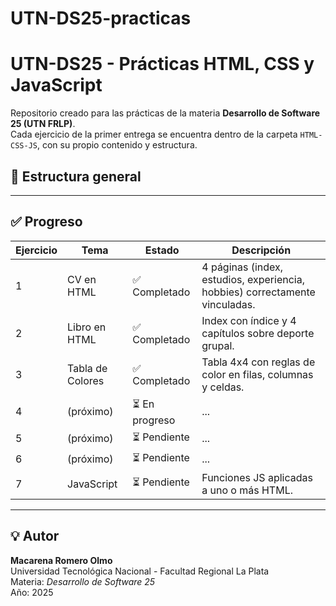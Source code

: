 # UTN-DS25-practicas

# UTN-DS25 - Prácticas HTML, CSS y JavaScript

Repositorio creado para las prácticas de la materia **Desarrollo de Software 25 (UTN FRLP)**.  
Cada ejercicio de la primer entrega se encuentra dentro de la carpeta `HTML-CSS-JS`, con su propio contenido y estructura.

## 📂 Estructura general

---

## ✅ Progreso

| Ejercicio | Tema | Estado | Descripción |
|------------|------|---------|-------------|
| 1 | CV en HTML | ✅ Completado | 4 páginas (index, estudios, experiencia, hobbies) correctamente vinculadas. |
| 2 | Libro en HTML | ✅ Completado | Index con índice y 4 capítulos sobre deporte grupal. |
| 3 | Tabla de Colores | ✅ Completado | Tabla 4x4 con reglas de color en filas, columnas y celdas. |
| 4 | (próximo) | ⏳ En progreso | ... |
| 5 | (próximo) | ⏳ Pendiente | ... |
| 6 | (próximo) | ⏳ Pendiente | ... |
| 7 | JavaScript | ⏳ Pendiente | Funciones JS aplicadas a uno o más HTML. |

---

## 💡 Autor
**Macarena Romero Olmo**  
Universidad Tecnológica Nacional - Facultad Regional La Plata  
Materia: *Desarrollo de Software 25*  
Año: 2025

